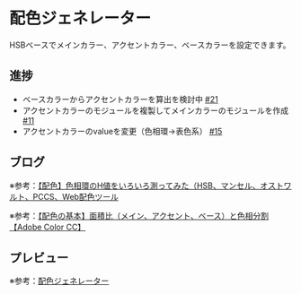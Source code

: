 # 配色ジェネレーター

HSBベースでメインカラー、アクセントカラー、ベースカラーを設定できます。

## 進捗

* ベースカラーからアクセントカラーを算出を検討中 [#21](https://github.com/ryo-i/color-scheme-generator/issues/21)
* アクセントカラーのモジュールを複製してメインカラーのモジュールを作成 [#11](https://github.com/ryo-i/color-scheme-generator/issues/11)
* アクセントカラーのvalueを変更（色相環→表色系） [#15](https://github.com/ryo-i/color-scheme-generator/issues/15)

## ブログ

※参考：[【配色】色相環のH値をいろいろ測ってみた（HSB、マンセル、オストワルト、PCCS、Web配色ツール](https://www.i-ryo.com/entry/2019/02/24/211711)

※参考：[【配色の基本】面積比（メイン、アクセント、ベース）と色相分割【Adobe Color CC】](https://www.i-ryo.com/entry/2019/02/28/215606)

## プレビュー

※参考：[配色ジェネレーター](https://color-scheme-generator.vercel.app)